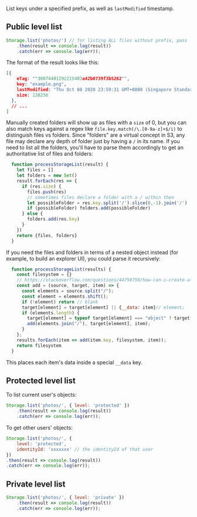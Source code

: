List keys under a specified prefix, as well as `lastModified` timestamp.

## Public level list

```javascript
Storage.list('photos/') // for listing ALL files without prefix, pass '' instead
    .then(result => console.log(result))
    .catch(err => console.log(err));
```

The format of the result looks like this:

```json
[{
    eTag: ""30074401292215403a42b0739f3b5262"",
    key: "example.png",
    lastModified: "Thu Oct 08 2020 23:59:31 GMT+0800 (Singapore Standard Time)",
    size: 138256
  },
  // ...
]
```

Manually created folders will show up as files with a `size` of 0, but you can also match keys against a regex like `file.key.match(/\.[0-9a-z]+$/i)` to distinguish files vs folders. Since "folders" are a virtual concept in S3, any file may declare any depth of folder just by having a `/` in its name. If you need to list all the folders, you'll have to parse them accordingly to get an authoritative list of files and folders:

```js
  function processStorageList(result) {
    let files = []
    let folders = new Set()
    result.forEach(res => {
      if (res.size) {
        files.push(res)
        // sometimes files declare a folder with a / within then
        let possibleFolder = res.key.split('/').slice(0,-1).join('/')
        if (possibleFolder) folders.add(possibleFolder)
      } else {
        folders.add(res.key)
      }
    })
    return {files, folders}
  }
```

If you need the files and folders in terms of a nested object instead (for example, to build an explorer UI), you could parse it recursively:

```js
  function processStorageList(results) {
    const filesystem = {}
    // https://stackoverflow.com/questions/44759750/how-can-i-create-a-nested-object-representation-of-a-folder-structure
    const add = (source, target, item) => {
      const elements = source.split("/");
      const element = elements.shift();
      if (!element) return // blank
      target[element] = target[element] || {__data: item}// element;
      if (elements.length) {
        target[element] = typeof target[element] === "object" ? target[element] : {};
        add(elements.join("/"), target[element], item);
      }
    };
    results.forEach(item => add(item.key, filesystem, item));
    return filesystem
  }
```

This places each item's data inside a special `__data` key.

## Protected level list

To list current user's objects:

```javascript
Storage.list('photos/', { level: 'protected' })
    .then(result => console.log(result))
    .catch(err => console.log(err));
```

To get other users' objects:

```javascript
Storage.list('photos/', { 
    level: 'protected', 
    identityId: 'xxxxxxx' // the identityId of that user
})
.then(result => console.log(result))
.catch(err => console.log(err));
```

## Private level list

```javascript
Storage.list('photos/', { level: 'private' })
    .then(result => console.log(result))
    .catch(err => console.log(err));
```
